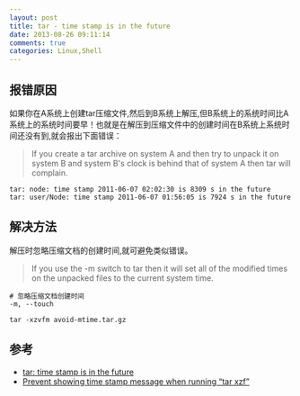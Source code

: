 ```yaml
---
layout: post
title: tar - time stamp is in the future
date: 2013-08-26 09:11:14
comments: true
categories: Linux,Shell
---
```

## 报错原因 

如果你在A系统上创建tar压缩文件,然后到B系统上解压,但B系统上的系统时间比A系统上的系统时间要早！也就是在解压到压缩文件中的创建时间在B系统上系统时间还没有到,就会报出下面错误：

> If you create a tar archive on system A and then try to unpack it on system B and system B's clock is behind that of system A then tar will complain.

    tar: node: time stamp 2011-06-07 02:02:30 is 8309 s in the future
    tar: user/Node: time stamp 2011-06-07 01:56:05 is 7924 s in the future

## 解决方法

解压时忽略压缩文档的创建时间,就可避免类似错误。

> If you use the -m switch to tar then it will set all of the modified times on the unpacked files to the current system time.

    # 忽略压缩文档创建时间
    -m, --touch
    
    tar -xzvfm avoid-mtime.tar.gz

## 参考

+ [tar: time stamp is in the future](http://www.chrisnewland.com/tar-time-stamp-is-in-the-future-146)
+ [Prevent showing time stamp message when running “tar xzf”](http://unix.stackexchange.com/questions/14528/prevent-showing-time-stamp-message-when-running-tar-xzf)

